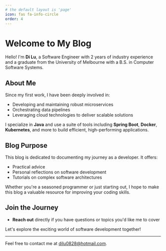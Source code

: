 ```yaml
---
# the default layout is 'page'
icon: fas fa-info-circle
order: 4
---
```





# Welcome to My Blog

Hello! I'm **Di Lu**,
a Software Engineer with 2 years of industry experience and a graduate from the University of Melbourne with a B.S. in Computer Software Systems.

## About Me

Since my first work, I have been deeply involved in:

- Developing and maintaining robust microservices
- Orchestrating data pipelines
- Leveraging cloud technologies to deliver scalable solutions

I specialize in **Java** and use a suite of tools including **Spring Boot**, **Docker**, **Kubernetes**, and more to build efficient, high-performing applications.

## Blog Purpose

This blog is dedicated to documenting my journey as a developer. It offers:

- Practical advice
- Personal reflections on software development
- Tutorials on complex software architectures

Whether you're a seasoned programmer or just starting out, I hope to make this blog a valuable resource for improving your coding skills.

## Join the Journey

- **Reach out** directly if you have questions or topics you'd like me to cover

Let's explore the exciting world of software development together!

---

Feel free to contact me at [dilu0828@hotmail.com](mailto:dilu0828@hotmail.com).

